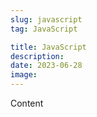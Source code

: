 ```yaml
---
slug: javascript
tag: JavaScript

title: JavaScript
description:
date: 2023-06-28
image:
---
```


Content